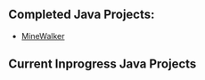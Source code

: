 
## Completed Java Projects:

* [MineWalker](https://github.com/TylerJohndrow/tylerjohndrow.github.io/edit/master/P5)


## Current Inprogress Java Projects
